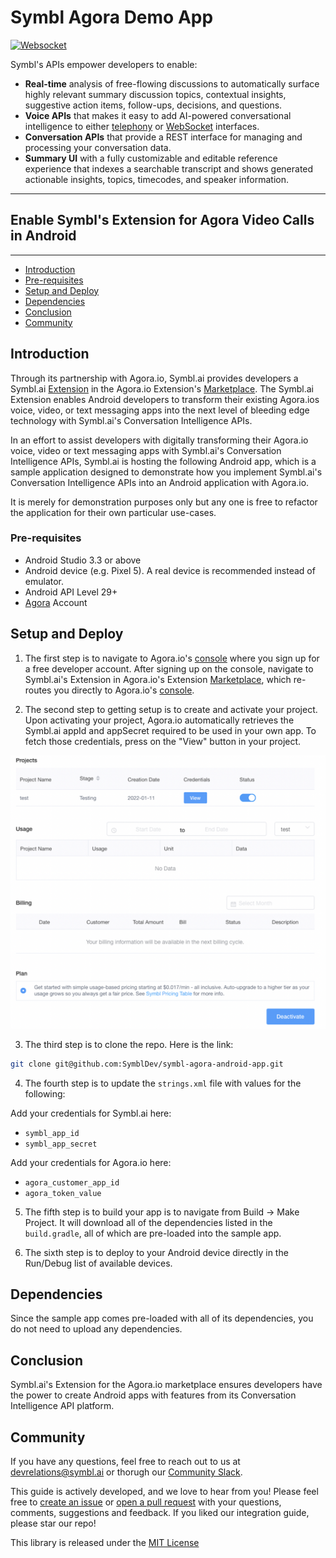 # Symbl Agora Demo App

[![Websocket](https://img.shields.io/badge/symbl-websocket-brightgreen)](https://docs.symbl.ai/docs/streamingapi/overview/introduction)

Symbl's APIs empower developers to enable: 
- **Real-time** analysis of free-flowing discussions to automatically surface highly relevant summary discussion topics, contextual insights, suggestive action items, follow-ups, decisions, and questions.
- **Voice APIs** that makes it easy to add AI-powered conversational intelligence to either [telephony][telephony] or [WebSocket][websocket] interfaces.
- **Conversation APIs** that provide a REST interface for managing and processing your conversation data.
- **Summary UI** with a fully customizable and editable reference experience that indexes a searchable transcript and shows generated actionable insights, topics, timecodes, and speaker information.

<hr />

## Enable Symbl's Extension for Agora Video Calls in Android

<hr />

 * [Introduction](#introduction)
 * [Pre-requisites](#pre-requisites)
 * [Setup and Deploy](#setup-and-deploy)
 * [Dependencies](#dependencies)
 * [Conclusion](#conclusion)
 * [Community](#community)

## Introduction

Through its partnership with Agora.io, Symbl.ai provides developers a Symbl.ai [Extension][symbl_extension] in the Agora.io Extension's [Marketplace][marketplace]. The Symbl.ai Extension enables Android developers to transform their existing Agora.ios voice, video, or text messaging apps into the next level of bleeding edge technology with Symbl.ai's Conversation Intelligence APIs. 

In an effort to assist developers with digitally transforming their Agora.io voice, video or text messaging apps with Symbl.ai's Conversation Intelligence APIs, Symbl.ai is hosting the following Android app, which is a sample application designed to demonstrate how you implement Symbl.ai's Conversation Intelligence APIs into an Android application with Agora.io.

It is merely for demonstration purposes only but any one is free to refactor the application for their own particular use-cases. 

### Pre-requisites

* Android Studio 3.3 or above
* Android device (e.g. Pixel 5). A real device is recommended instead of emulator.
* Android API Level 29+
* [Agora](https://sso.agora.io/en/v3/signup) Account

## Setup and Deploy
1. The first step is to navigate to Agora.io's [console][console] where you sign up for a free developer account. After signing up on the console, navigate to Symbl.ai's Extension in Agora.io's Extension [Marketplace][marketplace], which re-routes you directly to Agora.io's [console][console]. 

2. The second step to getting setup is to create and activate your project. Upon activating your project, Agora.io automatically retrieves the Symbl.ai appId and appSecret required to be used in your own app. To fetch those credentials, press on the "View" button in your project.

![activation](./resources/activation.png)

3. The third step is to clone the repo. Here is the link: 

```bash
git clone git@github.com:SymblDev/symbl-agora-android-app.git 
```
4. The fourth step is to update the `strings.xml` file with values for the following:

Add your credentials for Symbl.ai here:
*  `symbl_app_id`
*  `symbl_app_secret`

Add your credentials for Agora.io here:
*  `agora_customer_app_id`
*  `agora_token_value`

5. The fifth step is to build your app is to navigate from Build -> Make Project. It will download all of the dependencies listed in the `build.gradle`, all of which are pre-loaded into the sample app. 

6. The sixth step is to deploy to your Android device directly in the Run/Debug list of available devices.

## Dependencies

Since the sample app comes pre-loaded with all of its dependencies, you do not need to upload any dependencies. 

## Conclusion 

Symbl.ai's Extension for the Agora.io marketplace ensures developers have the power to create Android apps with features from its Conversation Intelligence API platform. 

## Community

If you have any questions, feel free to reach out to us at devrelations@symbl.ai or thorugh our [Community Slack][slack].

This guide is actively developed, and we love to hear from you! Please feel free to [create an issue][issues] or [open a pull request][pulls] with your questions, comments, suggestions and feedback.  If you liked our integration guide, please star our repo!

This library is released under the [MIT License][license]

[license]: LICENSE
[telephony]: https://docs.symbl.ai/docs/telephony/overview/post-api
[websocket]: https://docs.symbl.ai/docs/streamingapi/overview/introduction
[console]: https://console.agora.io
[marketplace]: https://www.agora.io/en/agora-extensions-marketplace/
[symbl_extension]: https://www.agora.io/en/agora-extensions-marketplace/symbl-transcription-conversation-analytics/
[slack]: https://join.slack.com/t/symbldotai/shared_invite/zt-4sic2s11-D3x496pll8UHSJ89cm78CA
[signup]: https://platform.symbl.ai/#/signup
[issues]: https://github.com/SymblDev/symbl-agora-android-app/issues
[pulls]: https://github.com/SymblDev/symbl-agora-android-app/pulls
